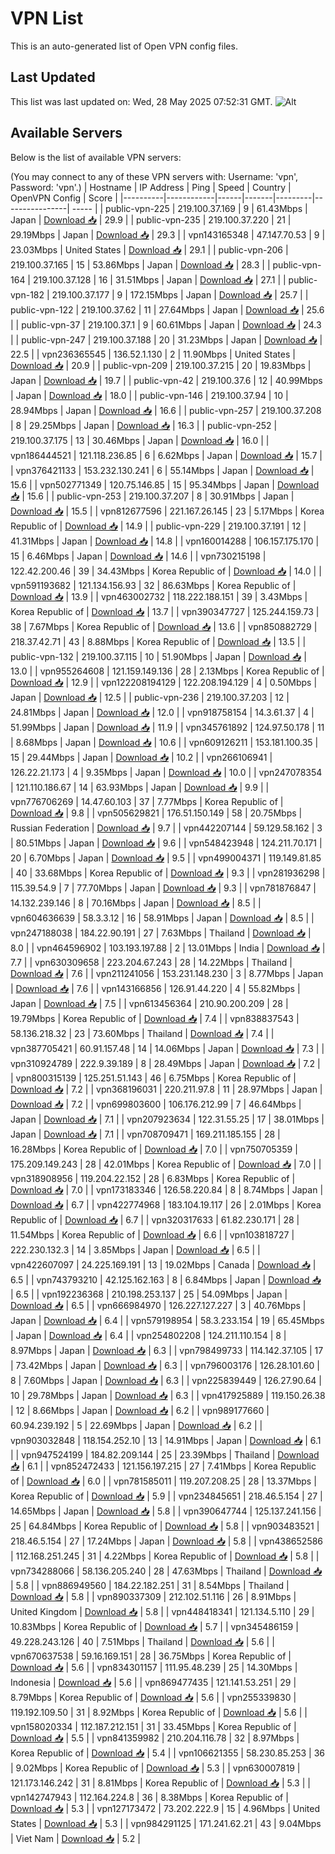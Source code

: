 # VPN List

This is an auto-generated list of Open VPN config files.

## Last Updated

This list was last updated on: Wed, 28 May 2025 07:52:31 GMT.
![Alt](https://repobeats.axiom.co/api/embed/186b98318ef1479477931607c1ad7d823f12451f.svg "Repobeats analytics image")

## Available Servers

Below is the list of available VPN servers:

(You may connect to any of these VPN servers with: Username: 'vpn', Password: 'vpn'.)
| Hostname | IP Address | Ping | Speed | Country | OpenVPN Config | Score |
|----------|------------|------|-------|---------|----------------| ----- |
| public-vpn-225 | 219.100.37.169 | 9 | 61.43Mbps | Japan | [Download 📥](./configs/server_0_JP.ovpn) | 29.9 |
| public-vpn-235 | 219.100.37.220 | 21 | 29.19Mbps | Japan | [Download 📥](./configs/server_1_JP.ovpn) | 29.3 |
| vpn143165348 | 47.147.70.53 | 9 | 23.03Mbps | United States | [Download 📥](./configs/server_2_US.ovpn) | 29.1 |
| public-vpn-206 | 219.100.37.165 | 15 | 53.86Mbps | Japan | [Download 📥](./configs/server_3_JP.ovpn) | 28.3 |
| public-vpn-164 | 219.100.37.128 | 16 | 31.51Mbps | Japan | [Download 📥](./configs/server_4_JP.ovpn) | 27.1 |
| public-vpn-182 | 219.100.37.177 | 9 | 172.15Mbps | Japan | [Download 📥](./configs/server_5_JP.ovpn) | 25.7 |
| public-vpn-122 | 219.100.37.62 | 11 | 27.64Mbps | Japan | [Download 📥](./configs/server_6_JP.ovpn) | 25.6 |
| public-vpn-37 | 219.100.37.1 | 9 | 60.61Mbps | Japan | [Download 📥](./configs/server_7_JP.ovpn) | 24.3 |
| public-vpn-247 | 219.100.37.188 | 20 | 31.23Mbps | Japan | [Download 📥](./configs/server_8_JP.ovpn) | 22.5 |
| vpn236365545 | 136.52.1.130 | 2 | 11.90Mbps | United States | [Download 📥](./configs/server_9_US.ovpn) | 20.9 |
| public-vpn-209 | 219.100.37.215 | 20 | 19.83Mbps | Japan | [Download 📥](./configs/server_10_JP.ovpn) | 19.7 |
| public-vpn-42 | 219.100.37.6 | 12 | 40.99Mbps | Japan | [Download 📥](./configs/server_11_JP.ovpn) | 18.0 |
| public-vpn-146 | 219.100.37.94 | 10 | 28.94Mbps | Japan | [Download 📥](./configs/server_12_JP.ovpn) | 16.6 |
| public-vpn-257 | 219.100.37.208 | 8 | 29.25Mbps | Japan | [Download 📥](./configs/server_13_JP.ovpn) | 16.3 |
| public-vpn-252 | 219.100.37.175 | 13 | 30.46Mbps | Japan | [Download 📥](./configs/server_14_JP.ovpn) | 16.0 |
| vpn186444521 | 121.118.236.85 | 6 | 6.62Mbps | Japan | [Download 📥](./configs/server_15_JP.ovpn) | 15.7 |
| vpn376421133 | 153.232.130.241 | 6 | 55.14Mbps | Japan | [Download 📥](./configs/server_16_JP.ovpn) | 15.6 |
| vpn502771349 | 120.75.146.85 | 15 | 95.34Mbps | Japan | [Download 📥](./configs/server_17_JP.ovpn) | 15.6 |
| public-vpn-253 | 219.100.37.207 | 8 | 30.91Mbps | Japan | [Download 📥](./configs/server_18_JP.ovpn) | 15.5 |
| vpn812677596 | 221.167.26.145 | 23 | 5.17Mbps | Korea Republic of | [Download 📥](./configs/server_19_KR.ovpn) | 14.9 |
| public-vpn-229 | 219.100.37.191 | 12 | 41.31Mbps | Japan | [Download 📥](./configs/server_20_JP.ovpn) | 14.8 |
| vpn160014288 | 106.157.175.170 | 15 | 6.46Mbps | Japan | [Download 📥](./configs/server_21_JP.ovpn) | 14.6 |
| vpn730215198 | 122.42.200.46 | 39 | 34.43Mbps | Korea Republic of | [Download 📥](./configs/server_22_KR.ovpn) | 14.0 |
| vpn591193682 | 121.134.156.93 | 32 | 86.63Mbps | Korea Republic of | [Download 📥](./configs/server_23_KR.ovpn) | 13.9 |
| vpn463002732 | 118.222.188.151 | 39 | 3.43Mbps | Korea Republic of | [Download 📥](./configs/server_24_KR.ovpn) | 13.7 |
| vpn390347727 | 125.244.159.73 | 38 | 7.67Mbps | Korea Republic of | [Download 📥](./configs/server_25_KR.ovpn) | 13.6 |
| vpn850882729 | 218.37.42.71 | 43 | 8.88Mbps | Korea Republic of | [Download 📥](./configs/server_26_KR.ovpn) | 13.5 |
| public-vpn-132 | 219.100.37.115 | 10 | 51.90Mbps | Japan | [Download 📥](./configs/server_27_JP.ovpn) | 13.0 |
| vpn955264608 | 121.159.149.136 | 28 | 2.13Mbps | Korea Republic of | [Download 📥](./configs/server_28_KR.ovpn) | 12.9 |
| vpn122208194129 | 122.208.194.129 | 4 | 0.50Mbps | Japan | [Download 📥](./configs/server_29_JP.ovpn) | 12.5 |
| public-vpn-236 | 219.100.37.203 | 12 | 24.81Mbps | Japan | [Download 📥](./configs/server_30_JP.ovpn) | 12.0 |
| vpn918758154 | 14.3.61.37 | 4 | 51.99Mbps | Japan | [Download 📥](./configs/server_31_JP.ovpn) | 11.9 |
| vpn345761892 | 124.97.50.178 | 11 | 8.68Mbps | Japan | [Download 📥](./configs/server_32_JP.ovpn) | 10.6 |
| vpn609126211 | 153.181.100.35 | 15 | 29.44Mbps | Japan | [Download 📥](./configs/server_33_JP.ovpn) | 10.2 |
| vpn266106941 | 126.22.21.173 | 4 | 9.35Mbps | Japan | [Download 📥](./configs/server_34_JP.ovpn) | 10.0 |
| vpn247078354 | 121.110.186.67 | 14 | 63.93Mbps | Japan | [Download 📥](./configs/server_35_JP.ovpn) | 9.9 |
| vpn776706269 | 14.47.60.103 | 37 | 7.77Mbps | Korea Republic of | [Download 📥](./configs/server_36_KR.ovpn) | 9.8 |
| vpn505629821 | 176.51.150.149 | 58 | 20.75Mbps | Russian Federation | [Download 📥](./configs/server_37_RU.ovpn) | 9.7 |
| vpn442207144 | 59.129.58.162 | 3 | 80.51Mbps | Japan | [Download 📥](./configs/server_38_JP.ovpn) | 9.6 |
| vpn548423948 | 124.211.70.171 | 20 | 6.70Mbps | Japan | [Download 📥](./configs/server_39_JP.ovpn) | 9.5 |
| vpn499004371 | 119.149.81.85 | 40 | 33.68Mbps | Korea Republic of | [Download 📥](./configs/server_40_KR.ovpn) | 9.3 |
| vpn281936298 | 115.39.54.9 | 7 | 77.70Mbps | Japan | [Download 📥](./configs/server_41_JP.ovpn) | 9.3 |
| vpn781876847 | 14.132.239.146 | 8 | 70.16Mbps | Japan | [Download 📥](./configs/server_42_JP.ovpn) | 8.5 |
| vpn604636639 | 58.3.3.12 | 16 | 58.91Mbps | Japan | [Download 📥](./configs/server_43_JP.ovpn) | 8.5 |
| vpn247188038 | 184.22.90.191 | 27 | 7.63Mbps | Thailand | [Download 📥](./configs/server_44_TH.ovpn) | 8.0 |
| vpn464596902 | 103.193.197.88 | 2 | 13.01Mbps | India | [Download 📥](./configs/server_45_IN.ovpn) | 7.7 |
| vpn630309658 | 223.204.67.243 | 28 | 14.22Mbps | Thailand | [Download 📥](./configs/server_46_TH.ovpn) | 7.6 |
| vpn211241056 | 153.231.148.230 | 3 | 8.77Mbps | Japan | [Download 📥](./configs/server_47_JP.ovpn) | 7.6 |
| vpn143166856 | 126.91.44.220 | 4 | 55.82Mbps | Japan | [Download 📥](./configs/server_48_JP.ovpn) | 7.5 |
| vpn613456364 | 210.90.200.209 | 28 | 19.79Mbps | Korea Republic of | [Download 📥](./configs/server_49_KR.ovpn) | 7.4 |
| vpn838837543 | 58.136.218.32 | 23 | 73.60Mbps | Thailand | [Download 📥](./configs/server_50_TH.ovpn) | 7.4 |
| vpn387705421 | 60.91.157.48 | 14 | 14.06Mbps | Japan | [Download 📥](./configs/server_51_JP.ovpn) | 7.3 |
| vpn310924789 | 222.9.39.189 | 8 | 28.49Mbps | Japan | [Download 📥](./configs/server_52_JP.ovpn) | 7.2 |
| vpn800315139 | 125.251.51.143 | 46 | 6.75Mbps | Korea Republic of | [Download 📥](./configs/server_53_KR.ovpn) | 7.2 |
| vpn368196031 | 220.211.97.8 | 11 | 28.97Mbps | Japan | [Download 📥](./configs/server_54_JP.ovpn) | 7.2 |
| vpn699803600 | 106.176.212.99 | 7 | 46.64Mbps | Japan | [Download 📥](./configs/server_55_JP.ovpn) | 7.1 |
| vpn207923634 | 122.31.55.25 | 17 | 38.01Mbps | Japan | [Download 📥](./configs/server_56_JP.ovpn) | 7.1 |
| vpn708709471 | 169.211.185.155 | 28 | 16.28Mbps | Korea Republic of | [Download 📥](./configs/server_57_KR.ovpn) | 7.0 |
| vpn750705359 | 175.209.149.243 | 28 | 42.01Mbps | Korea Republic of | [Download 📥](./configs/server_58_KR.ovpn) | 7.0 |
| vpn318908956 | 119.204.22.152 | 28 | 6.83Mbps | Korea Republic of | [Download 📥](./configs/server_59_KR.ovpn) | 7.0 |
| vpn173183346 | 126.58.220.84 | 8 | 8.74Mbps | Japan | [Download 📥](./configs/server_60_JP.ovpn) | 6.7 |
| vpn422774968 | 183.104.19.117 | 26 | 2.01Mbps | Korea Republic of | [Download 📥](./configs/server_61_KR.ovpn) | 6.7 |
| vpn320317633 | 61.82.230.171 | 28 | 11.54Mbps | Korea Republic of | [Download 📥](./configs/server_62_KR.ovpn) | 6.6 |
| vpn103818727 | 222.230.132.3 | 14 | 3.85Mbps | Japan | [Download 📥](./configs/server_63_JP.ovpn) | 6.5 |
| vpn422607097 | 24.225.169.191 | 13 | 19.02Mbps | Canada | [Download 📥](./configs/server_64_CA.ovpn) | 6.5 |
| vpn743793210 | 42.125.162.163 | 8 | 6.84Mbps | Japan | [Download 📥](./configs/server_65_JP.ovpn) | 6.5 |
| vpn192236368 | 210.198.253.137 | 25 | 54.09Mbps | Japan | [Download 📥](./configs/server_66_JP.ovpn) | 6.5 |
| vpn666984970 | 126.227.127.227 | 3 | 40.76Mbps | Japan | [Download 📥](./configs/server_67_JP.ovpn) | 6.4 |
| vpn579198954 | 58.3.233.154 | 19 | 65.45Mbps | Japan | [Download 📥](./configs/server_68_JP.ovpn) | 6.4 |
| vpn254802208 | 124.211.110.154 | 8 | 8.97Mbps | Japan | [Download 📥](./configs/server_69_JP.ovpn) | 6.3 |
| vpn798499733 | 114.142.37.105 | 17 | 73.42Mbps | Japan | [Download 📥](./configs/server_70_JP.ovpn) | 6.3 |
| vpn796003176 | 126.28.101.60 | 8 | 7.60Mbps | Japan | [Download 📥](./configs/server_71_JP.ovpn) | 6.3 |
| vpn225839449 | 126.27.90.64 | 10 | 29.78Mbps | Japan | [Download 📥](./configs/server_72_JP.ovpn) | 6.3 |
| vpn417925889 | 119.150.26.38 | 12 | 8.66Mbps | Japan | [Download 📥](./configs/server_73_JP.ovpn) | 6.2 |
| vpn989177660 | 60.94.239.192 | 5 | 22.69Mbps | Japan | [Download 📥](./configs/server_74_JP.ovpn) | 6.2 |
| vpn903032848 | 118.154.252.10 | 13 | 14.91Mbps | Japan | [Download 📥](./configs/server_75_JP.ovpn) | 6.1 |
| vpn947524199 | 184.82.209.144 | 25 | 23.39Mbps | Thailand | [Download 📥](./configs/server_76_TH.ovpn) | 6.1 |
| vpn852472433 | 121.156.197.215 | 27 | 7.41Mbps | Korea Republic of | [Download 📥](./configs/server_77_KR.ovpn) | 6.0 |
| vpn781585011 | 119.207.208.25 | 28 | 13.37Mbps | Korea Republic of | [Download 📥](./configs/server_78_KR.ovpn) | 5.9 |
| vpn234845651 | 218.46.5.154 | 27 | 14.65Mbps | Japan | [Download 📥](./configs/server_79_JP.ovpn) | 5.8 |
| vpn390647744 | 125.137.241.156 | 25 | 64.84Mbps | Korea Republic of | [Download 📥](./configs/server_80_KR.ovpn) | 5.8 |
| vpn903483521 | 218.46.5.154 | 27 | 17.24Mbps | Japan | [Download 📥](./configs/server_81_JP.ovpn) | 5.8 |
| vpn438652586 | 112.168.251.245 | 31 | 4.22Mbps | Korea Republic of | [Download 📥](./configs/server_82_KR.ovpn) | 5.8 |
| vpn734288066 | 58.136.205.240 | 28 | 47.63Mbps | Thailand | [Download 📥](./configs/server_83_TH.ovpn) | 5.8 |
| vpn886949560 | 184.22.182.251 | 31 | 8.54Mbps | Thailand | [Download 📥](./configs/server_84_TH.ovpn) | 5.8 |
| vpn890337309 | 212.102.51.116 | 26 | 8.91Mbps | United Kingdom | [Download 📥](./configs/server_85_GB.ovpn) | 5.8 |
| vpn448418341 | 121.134.5.110 | 29 | 10.83Mbps | Korea Republic of | [Download 📥](./configs/server_86_KR.ovpn) | 5.7 |
| vpn345486159 | 49.228.243.126 | 40 | 7.51Mbps | Thailand | [Download 📥](./configs/server_87_TH.ovpn) | 5.6 |
| vpn670637538 | 59.16.169.151 | 28 | 36.75Mbps | Korea Republic of | [Download 📥](./configs/server_88_KR.ovpn) | 5.6 |
| vpn834301157 | 111.95.48.239 | 25 | 14.30Mbps | Indonesia | [Download 📥](./configs/server_89_ID.ovpn) | 5.6 |
| vpn869477435 | 121.141.53.251 | 29 | 8.79Mbps | Korea Republic of | [Download 📥](./configs/server_90_KR.ovpn) | 5.6 |
| vpn255339830 | 119.192.109.50 | 31 | 8.92Mbps | Korea Republic of | [Download 📥](./configs/server_91_KR.ovpn) | 5.6 |
| vpn158020334 | 112.187.212.151 | 31 | 33.45Mbps | Korea Republic of | [Download 📥](./configs/server_92_KR.ovpn) | 5.5 |
| vpn841359982 | 210.204.116.78 | 32 | 8.97Mbps | Korea Republic of | [Download 📥](./configs/server_93_KR.ovpn) | 5.4 |
| vpn106621355 | 58.230.85.253 | 36 | 9.02Mbps | Korea Republic of | [Download 📥](./configs/server_94_KR.ovpn) | 5.3 |
| vpn630007819 | 121.173.146.242 | 31 | 8.81Mbps | Korea Republic of | [Download 📥](./configs/server_95_KR.ovpn) | 5.3 |
| vpn142747943 | 112.164.224.8 | 36 | 8.38Mbps | Korea Republic of | [Download 📥](./configs/server_96_KR.ovpn) | 5.3 |
| vpn127173472 | 73.202.222.9 | 15 | 4.96Mbps | United States | [Download 📥](./configs/server_97_US.ovpn) | 5.3 |
| vpn984291125 | 171.241.62.21 | 43 | 9.04Mbps | Viet Nam | [Download 📥](./configs/server_98_VN.ovpn) | 5.2 |
